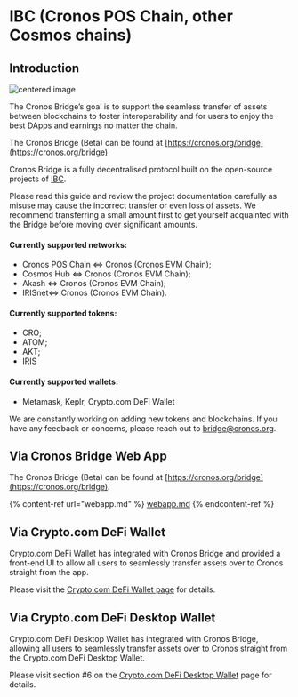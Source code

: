 # IBC (Cronos POS Chain, other Cosmos chains)

## Introduction

![centered image](../assets/webappintro.png)

The Cronos Bridge’s goal is to support the seamless transfer of assets between blockchains to foster interoperability and for users to enjoy the best DApps and earnings no matter the chain.

The Cronos Bridge (Beta) can be found at [https://cronos.org/bridge](https://cronos.org/bridge)

Cronos Bridge is a fully decentralised protocol built on the open-source projects of [IBC](https://ibcprotocol.org/).

Please read this guide and review the project documentation carefully as misuse may cause the incorrect transfer or even loss of assets. We recommend transferring a small amount first to get yourself acquainted with the Bridge before moving over significant amounts.

#### Currently supported networks:

* Cronos POS Chain <=> Cronos (Cronos EVM Chain);
* Cosmos Hub <=> Cronos (Cronos EVM Chain);
* Akash <=> Cronos (Cronos EVM Chain);
* IRISnet<=> Cronos (Cronos EVM Chain).

#### Currently supported tokens:

* CRO;
* ATOM;
* AKT;
* IRIS

#### Currently supported wallets:

* Metamask, Keplr, Crypto.com DeFi Wallet

We are constantly working on adding new tokens and blockchains. If you have any feedback or concerns, please reach out to bridge@cronos.org.

## Via Cronos Bridge Web App

The Cronos Bridge (Beta) can be found at [https://cronos.org/bridge](https://cronos.org/bridge).

{% content-ref url="webapp.md" %}
[webapp.md](webapp.md)
{% endcontent-ref %}

## Via Crypto.com DeFi Wallet

Crypto.com DeFi Wallet has integrated with Cronos Bridge and provided a front-end UI to allow all users to seamlessly transfer assets over to Cronos straight from the app.

Please visit the [Crypto.com DeFi Wallet page](https://help.crypto.com/en/articles/5645017-cronos-bridge) for details.

## Via Crypto.com DeFi Desktop Wallet

Crypto.com DeFi Desktop Wallet has integrated with Cronos Bridge, allowing all users to seamlessly transfer assets over to Cronos straight from the Crypto.com DeFi Desktop Wallet.

Please visit section #6 on the [Crypto.com DeFi Desktop Wallet](https://help.crypto.com/en/articles/6261967-what-is-crypto-com-defi-desktop-wallet) page for details.
